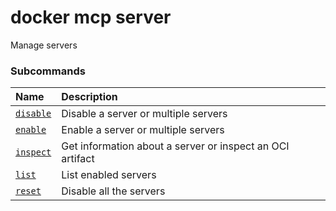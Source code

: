 # docker mcp server

<!---MARKER_GEN_START-->
Manage servers

### Subcommands

| Name                               | Description                                               |
|:-----------------------------------|:----------------------------------------------------------|
| [`disable`](mcp_server_disable.md) | Disable a server or multiple servers                      |
| [`enable`](mcp_server_enable.md)   | Enable a server or multiple servers                       |
| [`inspect`](mcp_server_inspect.md) | Get information about a server or inspect an OCI artifact |
| [`list`](mcp_server_list.md)       | List enabled servers                                      |
| [`reset`](mcp_server_reset.md)     | Disable all the servers                                   |



<!---MARKER_GEN_END-->

